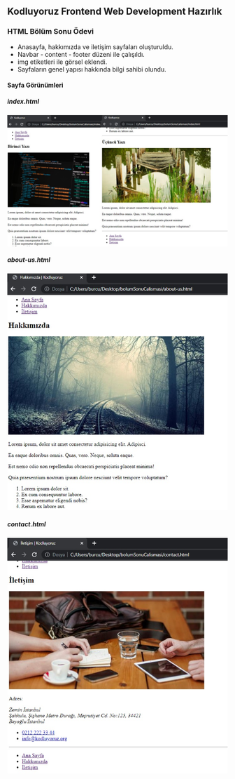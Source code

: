 ## Kodluyoruz Frontend Web Development Hazırlık 
### HTML Bölüm Sonu Ödevi

+ Anasayfa, hakkımızda ve iletişim sayfaları oluşturuldu.
+ Navbar - content - footer düzeni ile çalışıldı.
+ img etiketleri ile görsel eklendi.
+ Sayfaların genel yapısı hakkında bilgi sahibi olundu.

#### Sayfa Görünümleri

##### index.html
![index](img/index.jpg)

##### about-us.html
![about-us](img/about-us.jpg)

##### contact.html
![contact](img/contact.jpg)